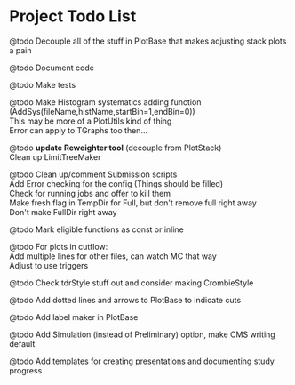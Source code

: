 # Project Todo List

@todo Decouple all of the stuff in PlotBase that makes adjusting stack plots a pain

@todo Document code

@todo Make tests

@todo Make Histogram systematics adding function (AddSys(fileName,histName,startBin=1,endBin=0)) <br>
      This may be more of a PlotUtils kind of thing <br>
      Error can apply to TGraphs too then...

@todo __update Reweighter tool__ (decouple from PlotStack) <br>
      Clean up LimitTreeMaker

@todo Clean up/comment Submission scripts <br>
      Add Error checking for the config (Things should be filled) <br>
      Check for running jobs and offer to kill them <br>
      Make fresh flag in TempDir for Full, but don't remove full right away <br>
      Don't make FullDir right away

@todo Mark eligible functions as const or inline

@todo For plots in cutflow: <br>
      Add multiple lines for other files, can watch MC that way <br>
      Adjust to use triggers

@todo Check tdrStyle stuff out and consider making CrombieStyle

@todo Add dotted lines and arrows to PlotBase to indicate cuts

@todo Add label maker in PlotBase

@todo Add Simulation (instead of Preliminary) option, make CMS writing default

@todo Add templates for creating presentations and documenting study progress
